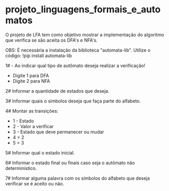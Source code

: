 # projeto_linguagens_formais_e_automatos
 O projeto de LFA tem como objetivo mostrar a implementação do algoritmo que verifica se são aceita os DFA's e NFA's.

OBS: É necessária a instalação da biblioteca "automata-lib".
Utilize o código: !pip install automata-lib

1# - Ao indicar qual tipo de autômato deseja realizar a verificação!
   - Digite 1 para DFA
   - Digite 2 para NFA

2# Informar a quantidade de estados que deseja.

3# Informar quais o símbolos deseja que faça parte do alfabeto.

4# Montar as transições:
   - 1 - Estado
   - 2 - Valor a verificar
   - 3 - Estado que deve permanecer ou mudar
   - 4 = 2
   - 5 = 3

5# Informar qual o estado inicial.

6# Informar o estado final ou finais caso seja o autômato não determinístico.

7# Informar alguma palavra com os símbolos do alfabeto que deseja verificar se é aceito ou não.

